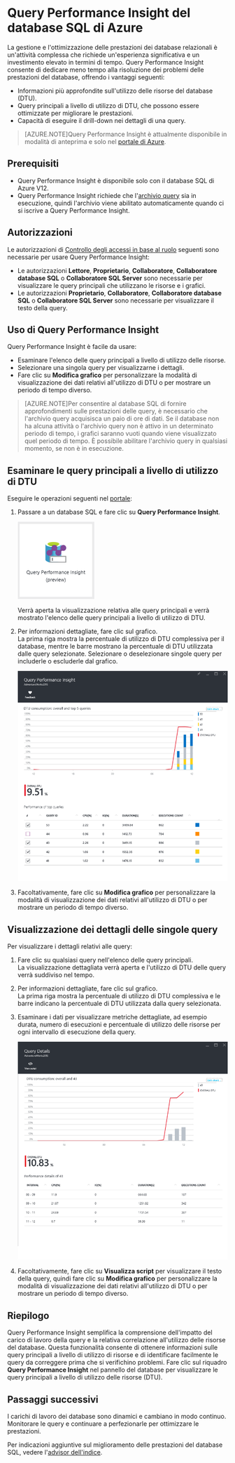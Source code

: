 <properties 
   pageTitle="Query Performance Insight del database SQL di Azure" 
   description="Il monitoraggio delle prestazioni delle query identifica le query principali a livello di utilizzo di DTU per un database SQL di Azure." 
   services="sql-database" 
   documentationCenter="" 
   authors="stevestein" 
   manager="jeffreyg" 
   editor="monicar"/>

<tags
   ms.service="sql-database"
   ms.devlang="na"
   ms.topic="article"
   ms.tgt_pltfrm="na"
   ms.workload="data-management" 
   ms.date="09/30/2015"
   ms.author="sstein"/>

# Query Performance Insight del database SQL di Azure


La gestione e l'ottimizzazione delle prestazioni dei database relazionali è un'attività complessa che richiede un'esperienza significativa e un investimento elevato in termini di tempo. Query Performance Insight consente di dedicare meno tempo alla risoluzione dei problemi delle prestazioni del database, offrendo i vantaggi seguenti:​

- Informazioni più approfondite sull'utilizzo delle risorse del database (DTU). 
- Query principali a livello di utilizzo di DTU, che possono essere ottimizzate per migliorare le prestazioni. 
- Capacità di eseguire il drill-down nei dettagli di una query. ​

> [AZURE.NOTE]Query Performance Insight è attualmente disponibile in modalità di anteprima e solo nel [portale di Azure](https://portal.azure.com/).



## Prerequisiti

- Query Performance Insight è disponibile solo con il database SQL di Azure V12.
- Query Performance Insight richiede che l'[archivio query](https://msdn.microsoft.com/library/dn817826.aspx) sia in esecuzione, quindi l'archivio viene abilitato automaticamente quando ci si iscrive a Query Performance Insight.
 
 
## Autorizzazioni

Le autorizzazioni di [Controllo degli accessi in base al ruolo](role-based-access-control-configure.md) seguenti sono necessarie per usare Query Performance Insight:

- Le autorizzazioni **Lettore**, **Proprietario**, **Collaboratore**, **Collaboratore database SQL** o **Collaboratore SQL Server** sono necessarie per visualizzare le query principali che utilizzano le risorse e i grafici. 
- Le autorizzazioni **Proprietario**, **Collaboratore**, **Collaboratore database SQL** o **Collaboratore SQL Server** sono necessarie per visualizzare il testo della query.



## Uso di Query Performance Insight

Query Performance Insight è facile da usare:

- Esaminare l'elenco delle query principali a livello di utilizzo delle risorse. 
- Selezionare una singola query per visualizzarne i dettagli.
- Fare clic su **Modifica grafico** per personalizzare la modalità di visualizzazione dei dati relativi all'utilizzo di DTU o per mostrare un periodo di tempo diverso.



> [AZURE.NOTE]Per consentire al database SQL di fornire approfondimenti sulle prestazioni delle query, è necessario che l'archivio query acquisisca un paio di ore di dati. Se il database non ha alcuna attività o l'archivio query non è attivo in un determinato periodo di tempo, i grafici saranno vuoti quando viene visualizzato quel periodo di tempo. È possibile abilitare l'archivio query in qualsiasi momento, se non è in esecuzione.





## Esaminare le query principali a livello di utilizzo di DTU

Eseguire le operazioni seguenti nel [portale](https://portal.azure.com):

1. Passare a un database SQL e fare clic su **Query Performance Insight**. 

    ![Query Performance Insight][1]

    Verrà aperta la visualizzazione relativa alle query principali e verrà mostrato l'elenco delle query principali a livello di utilizzo di DTU.

1. Per informazioni dettagliate, fare clic sul grafico.<br>La prima riga mostra la percentuale di utilizzo di DTU complessiva per il database, mentre le barre mostrano la percentuale di DTU utilizzata dalle query selezionate. Selezionare o deselezionare singole query per includerle o escluderle dal grafico.

    ![query principali][2]

1. Facoltativamente, fare clic su **Modifica grafico** per personalizzare la modalità di visualizzazione dei dati relativi all'utilizzo di DTU o per mostrare un periodo di tempo diverso.

## Visualizzazione dei dettagli delle singole query

Per visualizzare i dettagli relativi alle query:

1. Fare clic su qualsiasi query nell'elenco delle query principali.<br>La visualizzazione dettagliata verrà aperta e l'utilizzo di DTU delle query verrà suddiviso nel tempo. 
3. Per informazioni dettagliate, fare clic sul grafico.<br>La prima riga mostra la percentuale di utilizzo di DTU complessiva e le barre indicano la percentuale di DTU utilizzata dalla query selezionata.
4. Esaminare i dati per visualizzare metriche dettagliate, ad esempio durata, numero di esecuzioni e percentuale di utilizzo delle risorse per ogni intervallo di esecuzione della query.
    
    ![dettagli sulle query][3]

1. Facoltativamente, fare clic su **Visualizza script** per visualizzare il testo della query, quindi fare clic su **Modifica grafico** per personalizzare la modalità di visualizzazione dei dati relativi all'utilizzo di DTU o per mostrare un periodo di tempo diverso.




## Riepilogo

Query Performance Insight semplifica la comprensione dell'impatto del carico di lavoro della query e la relativa correlazione all'utilizzo delle risorse del database. Questa funzionalità consente di ottenere informazioni sulle query principali a livello di utilizzo di risorse e di identificare facilmente le query da correggere prima che si verifichino problemi. Fare clic sul riquadro **Query Performance Insight** nel pannello del database per visualizzare le query principali a livello di utilizzo delle risorse (DTU).




## Passaggi successivi

I carichi di lavoro dei database sono dinamici e cambiano in modo continuo. Monitorare le query e continuare a perfezionarle per ottimizzare le prestazioni.

Per indicazioni aggiuntive sul miglioramento delle prestazioni del database SQL, vedere l'[advisor dell'indice](sql-database-index-advisor.md).

<!--Image references-->
[1]: ./media/sql-database-query-performance/tile.png
[2]: ./media/sql-database-query-performance/top-queries.png
[3]: ./media/sql-database-query-performance/query-details.png

<!---HONumber=AcomDC_1203_2015-->